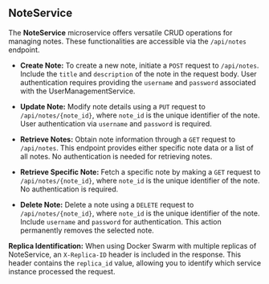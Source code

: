 ## NoteService

The **NoteService** microservice offers versatile CRUD operations for managing notes. These functionalities are accessible via the `/api/notes` endpoint.

- **Create Note:** To create a new note, initiate a `POST` request to `/api/notes`. Include the `title` and `description` of the note in the request body. User authentication requires providing the `username` and `password` associated with the UserManagementService.

- **Update Note:** Modify note details using a `PUT` request to `/api/notes/{note_id}`, where `note_id` is the unique identifier of the note. User authentication via `username` and `password` is required.

- **Retrieve Notes:** Obtain note information through a `GET` request to `/api/notes`. This endpoint provides either specific note data or a list of all notes. No authentication is needed for retrieving notes.

- **Retrieve Specific Note:** Fetch a specific note by making a `GET` request to `/api/notes/{note_id}`, where `note_id` is the unique identifier of the note. No authentication is required.

- **Delete Note:** Delete a note using a `DELETE` request to `/api/notes/{note_id}`, where `note_id` is the unique identifier of the note. Include `username` and `password` for authentication. This action permanently removes the selected note.


**Replica Identification:** When using Docker Swarm with multiple replicas of NoteService, an `X-Replica-ID` header is included in the response. This header contains the `replica_id` value, allowing you to identify which service instance processed the request.
